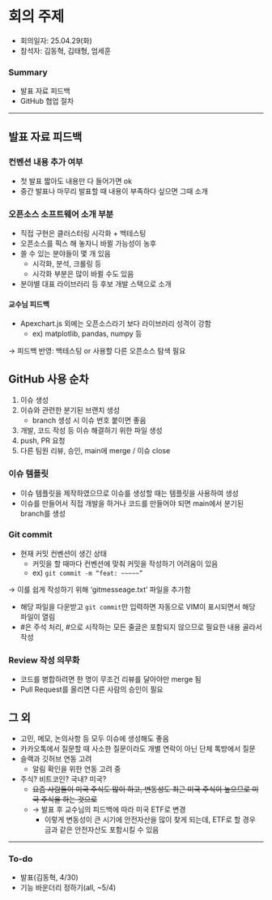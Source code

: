 # 회의 주제
- 회의일자: 25.04.29(화)
- 참석자: 김동혁, 김태형, 엄세훈

### Summary
- 발표 자료 피드백
- GitHub 협업 절차

---

## 발표 자료 피드백
### 컨벤션 내용 추가 여부
- 첫 발표 짧아도 내용만 다 들어가면 ok
- 중간 발표나 마무리 발표할 때 내용이 부족하다 싶으면 그때 소개

### 오픈소스 소프트웨어 소개 부분
- 직접 구현은 클러스터링 시각화 + 백테스팅
- 오픈소스를 픽스 해 놓자니 바뀔 가능성이 농후
- 쓸 수 있는 분야들이 몇 개 있음
    - 시각화, 분석, 크롤링 등
    - 시각화 부분은 많이 바뀔 수도 있음
- 분야별 대표 라이브러리 등 후보 개발 스택으로 소개
#### 교수님 피드백
- Apexchart.js 외에는 오픈소스라기 보다 라이브러리 성격이 강함
  - ex) matplotlib, pandas, numpy 등  

→ 피드백 반영: 백테스팅 or 사용할 다른 오픈소스 탐색 필요

## GitHub 사용 순차
1. 이슈 생성
2. 이슈와 관련한 분기된 브랜치 생성
    - branch 생성 시 이슈 번호 붙이면 좋음
3. 개발, 코드 작성 등 이슈 해결하기 위한 파일 생성
4. push, PR 요청
5. 다른 팀원 리뷰, 승인, main에 merge / 이슈 close

### 이슈 템플릿
- 이슈 템플릿을 제작하였으므로 이슈를 생성할 때는 템플릿을 사용하여 생성
- 이슈를 만들어서 직접 개발을 하거나 코드를 만들어야 되면 main에서 분기된 branch를 생성

### Git commit
- 현재 커밋 컨벤션이 생긴 상태
    - 커밋을 할 때마다 컨벤션에 맞춰 커밋을 작성하기 어려움이 있음
    - ex) `git commit -m “feat: ~~~~~”`

→ 이를 쉽게 작성하기 위해 ‘gitmesseage.txt’ 파일을 추가함

- 해당 파일을 다운받고 `git commit`만 입력하면 자동으로 VIM이 표시되면서 해당 파일이 열림
- #은 주석 처리, #으로 시작하는 모든 줄글은 포함되지 않으므로 필요한 내용 골라서 작성

### Review 작성 의무화
- 코드를 병합하려면 한 명이 무조건 리뷰를 달아야만 merge 됨
- Pull Request를 올리면 다른 사람의 승인이 필요

## 그 외
- 고민, 메모, 논의사항 등 모두 이슈에 생성해도 좋음
- 카카오톡에서 질문할 때 사소한 질문이라도 개별 연락이 아닌 단체 톡방에서 질문
- 슬랙과 깃허브 연동 고려
    - 알림 확인을 위한 연동 고려 중
- 주식? 비트코인? 국내? 미국?
    - ~~요즘 사람들이 미국 주식도 많이 하고, 변동성도 최근 미국 주식이 높으므로 미국 주식을 하는 것으로~~
    - → 발표 후 교수님의 피드백에 따라 미국 ETF로 변경
        - 이렇게 변동성이 큰 시기에 안전자산을 많이 찾게 되는데, ETF로 할 경우 금과 같은 안전자산도 포함시킬 수 있음

---

### To-do
- 발표(김동혁, 4/30)
- 기능 바운더리 정하기(all, ~5/4)